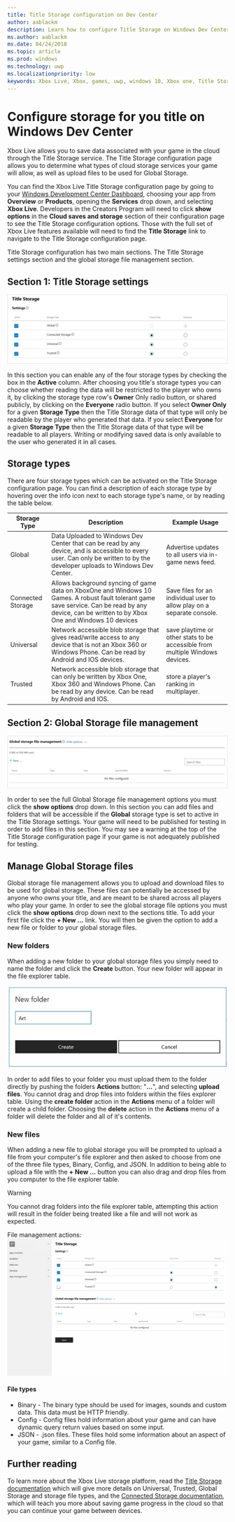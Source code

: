 ```yaml
---
title: Title Storage configuration on Dev Center
author: aablackm
description: Learn how to configure Title Storage on Windows Dev Center
ms.author: aablackm
ms.date: 04/24/2018
ms.topic: article
ms.prod: windows
ms.technology: uwp
ms.localizationpriority: low
keywords: Xbox Live, Xbox, games, uwp, windows 10, Xbox one, Title Storage, Windows Dev Center
---
```

# Configure storage for you title on Windows Dev Center

Xbox Live allows you to save data associated with your game in the cloud through the Title Storage service. The Title Storage configuration page allows you to determine what types of cloud storage services your game will allow, as well as upload files to be used for Global Storage.

You can find the Xbox Live Title Storage configuration page by going to your [Windows Development Center Dashboard](https://developer.microsoft.com/en-us/dashboard/windows/overview), choosing your app from **Overview** or **Products**, opening the **Services** drop down, and selecting **Xbox Live**. Developers in the Creators Program will need to click **show options** in the **Cloud saves and storage** section of their configuration page to see the Title Storage configuration options. Those with the full set of Xbox Live features available will need to find the **Title Storage** link to navigate to the Title Storage configuration page.

Title Storage configuration has two main sections. The Title Storage settings section and the global storage file management section.

## Section 1: Title Storage settings

![Title Storage settings screenshot](../../images/dev-center/title-storage/title-storage-settings.JPG)

In this section you can enable any of the four storage types by checking the box in the **Active** column. After choosing you title's storage types you can choose whether reading the data will be restricted to the player who owns it, by clicking the storage type row's **Owner** Only radio button, or shared publicly, by clicking on the **Everyone** radio button. If you select **Owner Only** for a given **Storage Type** then the Title Storage data of that type will only be readable by the player who generated that data. If you select **Everyone** for a given **Storage Type** then the Title Storage data of that type will be readable to all players. Writing or modifying saved data is only available to the user who generated it in all cases.

## Storage types

There are four storage types which can be activated on the Title Storage configuration page. You can find a description of each storage type by hovering over the info icon next to each storage type's name, or by reading the table below.

|Storage Type |Description |Example Usage  |
|---------|---------|---------|
|Global             |Data Uploaded to Windows Dev Center that can be read by any device, and is accessible to every user. Can only be written to by the developer uploads to Windows Dev Center. | Advertise updates to all users via in-game news feed.     |
|Connected Storage  |Allows background syncing of game data on XboxOne and Windows 10 Games. A robust fault tolerant game save service. Can be read by any device, can be written to by Xbox One and Windows 10 devices    | Save files for an individual user to allow play on a separate console.         |
|Universal          |Network accessible blob storage that gives read/write access to any device that is not an Xbox 360 or Windows Phone. Can be read by Android and IOS devices.      | save playtime or other stats to be accessible from multiple Windows devices.        |
|Trusted            |Network accessible blob storage that can only be written by Xbox One, Xbox 360 and Windows Phone. Can be read by any device. Can be read by Android and IOS.     | store a player's ranking in multiplayer.        |

## Section 2: Global Storage file management

![global storage file management screenshot](../../images/dev-center/title-storage/global-storage-file-management.JPG)

In order to see the full Global Storage file management options you must click the **show options** drop down. In this section you can add files and folders that will be accessible if the **Global** storage type is set to active in the Title Storage settings. Your game will need to be published for testing in order to add files in this section. You may see a warning at the top of the Title Storage configuration page if your game is not adequately published for testing.

## Manage Global Storage files

Global storage file management allows you to upload and download files to be used for global storage. These files can potentially be accessed by anyone who owns your title, and are meant to be shared across all players who play your game. In order to see the global storage file options you must click the **show options** drop down next to the sections title. To add your first file click the **+ New ...** link. You will then be given the option to add a new file or folder to your global storage files.

### New folders

When adding a new folder to your global storage files you simply need to name the folder and click the **Create** button. Your new folder will appear in the file explorer table.

![add folder dialogue](../../images/dev-center/title-storage/add-folder-global-storage-filled.JPG)

In order to add files to your folder you must upload them to the folder directly by pushing the folders **Actions** button: "**...**", and selecting **upload files**. You cannot drag and drop files into folders within the files explorer table. Using the **create folder** action in the **Actions** menu of a folder will create a child folder. Choosing the **delete** action in the **Actions** menu of a folder will delete the folder and all of it's contents.

### New files

When adding a new file to global storage you will be prompted to upload a file from your computer's file explorer and then asked to choose from one of the three file types, Binary, Config, and JSON. In addition to being able to upload a file with the **+ New ...** button you can also drag and drop files from you computer to the file explorer table.

> [!WARNING]
> You cannot drag folders into the file explorer table, attempting this action will result in the folder being treated like a file and will not work as expected.

File management actions:
![file management gif](../../images/dev-center/title-storage/global-storage-management.gif)

#### File types

* Binary - The binary type should be used for images, sounds and custom data. This data must be HTTP friendly.
* Config - Config files hold information about your game and can have dynamic query return values based on some input.
* JSON - .json files. These files hold some information about an aspect of your game, similar to a Config file.

## Further reading

To learn more about the Xbox Live storage platform, read the [Title Storage documentation](../../storage-platform/xbox-live-title-storage/xbox-live-title-storage.md) which will give more details on Universal, Trusted, Global Storage and storage file types, and the [Connected Storage documentation](../../storage-platform/connected-storage/connected-storage-overview.md), which will teach you more about saving game progress in the cloud so that you can continue your game between devices.